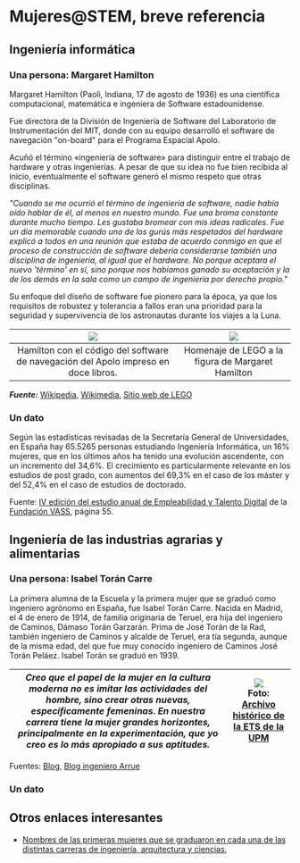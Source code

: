 # Mujeres@STEM, breve referencia

## Ingeniería informática

### Una persona: Margaret Hamilton

Margaret Hamilton (Paoli, Indiana, 17 de agosto de 1936) es una científica computacional, matemática e ingeniera de Software estadounidense.

Fue directora de la División de Ingeniería de Software del Laboratorio de Instrumentación del MIT, donde con su equipo desarrolló el software de navegación "on-board" para el Programa Espacial Apolo.

Acuñó el término «ingeniería de software» para distinguir entre el trabajo de hardware y otras ingenierías. A pesar de que su idea no fue bien recibida al inicio, eventualmente el software generó el mismo respeto que otras disciplinas.

*"Cuando se me ocurrió el término de ingeniería de software, nadie había oído hablar de él, al menos en nuestro mundo. Fue una broma constante durante mucho tiempo. Les gustaba bromear con mis ideas radicales. Fue un día memorable cuando uno de los gurús más respetados del hardware explicó a todos en una reunión que estaba de acuerdo conmigo en que el proceso de construcción de software debería considerarse también una disciplina de ingeniería, al igual que el hardware. No porque aceptara el nuevo 'término' en sí, sino porque nos habíamos ganado su aceptación y la de los demás en la sala como un campo de ingeniería por derecho propio."*

Su enfoque del diseño de software fue pionero para la época, ya que los requisitos de robustez y tolerancia a fallos eran una prioridad para la seguridad y supervivencia de los astronautas durante los viajes a la Luna.

|![](https://upload.wikimedia.org/wikipedia/commons/thumb/d/db/Margaret_Hamilton_-_restoration.jpg/800px-Margaret_Hamilton_-_restoration.jpg)|![](https://www.lego.com/cdn/cs/set/assets/blt138c3236c6261f91/21312_alt2.jpg)|
:-:|:-:
Hamilton con el código del software de navegación del Apolo impreso en doce libros.|Homenaje de LEGO a la figura de Margaret Hamilton

***Fuente:*** [Wikipedia](https://es.wikipedia.org/wiki/Margaret_Hamilton_(cient%C3%ADfica)), [Wikimedia](https://upload.wikimedia.org/wikipedia/commons/thumb/d/db/Margaret_Hamilton_-_restoration.jpg/800px-Margaret_Hamilton_-_restoration.jpg), [Sitio web de LEGO](https://www.lego.com/es-us/product/women-of-nasa-21312#blt138c3236c6261f91)

### Un dato

Según las estadísticas revisadas de la Secretaría General de Universidades, en España hay 65.5265 personas estudiando Ingeniería Informática, un 16% mujeres, que en los últimos años ha tenido una evolución ascendente, con un incremento del 34,6%. El crecimiento es particularmente relevante en los estudios de post grado, con aumentos del 69,3% en el caso de los máster y del 52,4% en el caso de estudios de doctorado.

Fuente: [IV edición del estudio anual de Empleabilidad y Talento Digital](https://www.fundacionvass.org/wp-content/uploads/2022/06/Informe-Empleabilidad-Talento-Digital_-Web-comprimida-1.pdf) de la [Fundación VASS](https://www.fundacionvass.org/investigacion/), página 55.

## Ingeniería de las industrias agrarias y alimentarias

### Una persona: Isabel Torán Carre

La primera alumna de la Escuela y la primera mujer que se graduó como ingeniero agrónomo en España, fue Isabel Torán Carre. Nacida en Madrid, el 4 de enero de 1914, de familia originaria de Teruel, era hija del ingeniero de Caminos, Dámaso Torán Garzarán. Prima de José Torán de la Rad, también ingeniero de Caminos y alcalde de Teruel, era tía segunda, aunque de la misma edad, del que fue muy conocido ingeniero de Caminos José Torán Peláez. Isabel Torán se graduó en 1939. 

*Creo que el papel de la mujer en la cultura moderna no es imitar las actividades del hombre, sino crear otras nuevas, específicamente femeninas. En nuestra carrera tiene la mujer grandes horizontes, principalmente en la experimentación, que yo creo es lo más apropiado a sus aptitudes.*|![](https://live.staticflickr.com/65535/48379384326_19aed90a70_n.jpg)<br />Foto: [Archivo histórico de la ETS de la UPM](https://www.flickr.com/photos/etsiaab/albums/72157709895559282/with/48379384326/)
-|-

Fuentes: [Blog](https://jaeinnova.wordpress.com/2021/09/05/isabel-toran-carre-y-otros-alumnos-de-la-escuela-superior-de-ingenieros-agronomos-en-el-curso-1935-1936/), [Blog ingeniero Arrue](https://ingenieroarrue.wordpress.com/2021/01/29/mujeres-en-la-escuela-de-agronomos-las-pioneras/)

### Un dato

## Otros enlaces interesantes

- [Nombres de las primeras mujeres que se graduaron en cada una de las distintas carreras de ingeniería, arquitectura y ciencias](https://www.upm.es/sfs/Rectorado/Gerencia/Igualdad/Eventos_Congresos/Panelesexposic%c3%b3n.pdf), 
